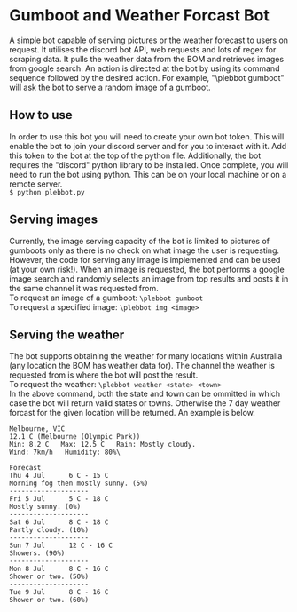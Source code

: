 # Gumboot and Weather Forcast Bot
A simple bot capable of serving pictures or the weather forecast to users on request. It utilises the discord bot API, web requests and lots of regex for scraping data. It pulls the weather data from the BOM and retrieves images from google search. An action is directed at the bot by using its command sequence followed by the desired action. For example, "\plebbot gumboot" will ask the bot to serve a random image of a gumboot.

## How to use
In order to use this bot you will need to create your own bot token. This will enable the bot to join your discord server and for you to interact with it. Add this token to the bot at the top of the python file. Additionally, the bot requires the "discord" python library to be installed. Once complete, you will need to run the bot using python. This can be on your local machine or on a remote server.\
`$ python plebbot.py`

## Serving images
Currently, the image serving capacity of the bot is limited to pictures of gumboots only as there is no check on what image the user is requesting. However, the code for serving any image is implemented and can be used (at your own risk!). When an image is requested, the bot performs a google image search and randomly selects an image from top results and posts it in the same channel it was requested from.\
To request an image of a gumboot: `\plebbot gumboot`\
To request a specified image: `\plebbot img <image>`

## Serving the weather
The bot supports obtaining the weather for many locations within Australia (any location the BOM has weather data for). The channel the weather is requested from is where the bot will post the result.\
To request the weather: `\plebbot weather <state> <town>`\
In the above command, both the state and town can be ommitted in which case the bot will return valid states or towns. Otherwise the 7 day weather forcast for the given location will be returned. An example is below.
```
Melbourne, VIC
12.1 C (Melbourne (Olympic Park))
Min: 8.2 C   Max: 12.5 C   Rain: Mostly cloudy.
Wind: 7km/h   Humidity: 80%\

Forecast
Thu 4 Jul      6 C - 15 C
Morning fog then mostly sunny. (5%)
--------------------
Fri 5 Jul      5 C - 18 C
Mostly sunny. (0%)
--------------------
Sat 6 Jul      8 C - 18 C
Partly cloudy. (10%)
--------------------
Sun 7 Jul      12 C - 16 C
Showers. (90%)
--------------------
Mon 8 Jul      8 C - 16 C
Shower or two. (50%)
--------------------
Tue 9 Jul      8 C - 16 C
Shower or two. (60%)
```